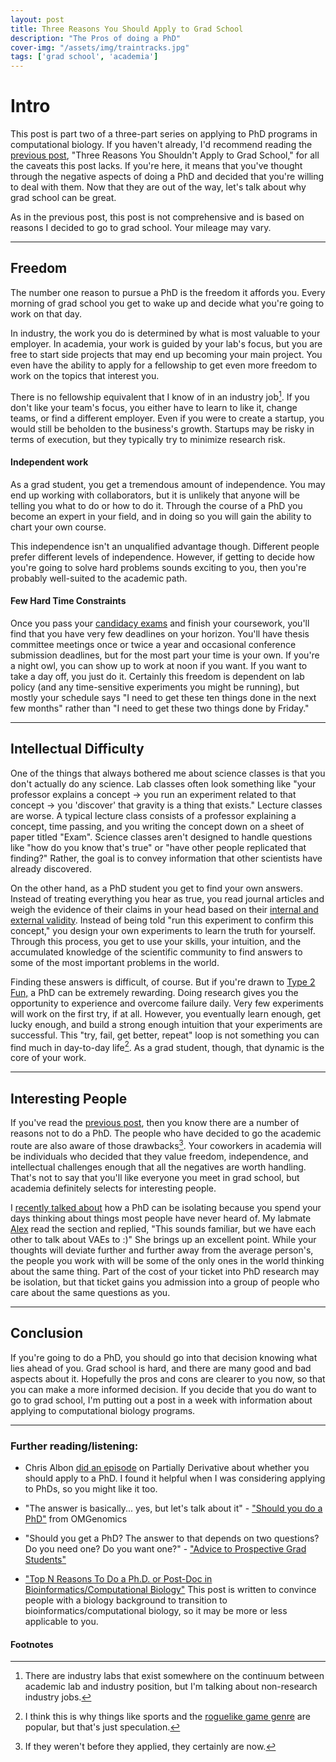 ```yaml
---
layout: post
title: Three Reasons You Should Apply to Grad School
description: "The Pros of doing a PhD"
cover-img: "/assets/img/traintracks.jpg"
tags: ['grad school', 'academia']
---
```


# Intro
This post is part two of a three-part series on applying to PhD programs in computational biology.
If you haven't already, I'd recommend reading the [previous post](/2021-06-07-should-not), "Three Reasons You Shouldn't Apply to Grad School," for all the caveats this post lacks.
If you're here, it means that you've thought through the negative aspects of doing a PhD and decided that you're willing to deal with them.
Now that they are out of the way, let's talk about why grad school can be great.

As in the previous post, this post is not comprehensive and is based on reasons I decided to go to grad school.
Your mileage may vary.

---

## Freedom
The number one reason to pursue a PhD is the freedom it affords you.
Every morning of grad school you get to wake up and decide what you're going to work on that day.

In industry, the work you do is determined by what is most valuable to your employer.
In academia, your work is guided by your lab's focus, but you are free to start side projects that may end up becoming your main project.
You even have the ability to apply for a fellowship to get even more freedom to work on the topics that interest you.

There is no fellowship equivalent that I know of in an industry job[^lab].
If you don't like your team's focus, you either have to learn to like it, change teams, or find a different employer.
Even if you were to create a startup, you would still be beholden to the business's growth.
Startups may be risky in terms of execution, but they typically try to minimize research risk.

#### Independent work
As a grad student, you get a tremendous amount of independence.
You may end up working with collaborators, but it is unlikely that anyone will be telling you what to do or how to do it.
Through the course of a PhD you become an expert in your field, and in doing so you will gain the ability to chart your own course.

This independence isn't an unqualified advantage though.
Different people prefer different levels of independence.
However, if getting to decide how you're going to solve hard problems sounds exciting to you, then you're probably well-suited to the academic path.

#### Few Hard Time Constraints
Once you pass your [candidacy exams](https://www.med.upenn.edu/gcb/candidacy-exam.html) and finish your coursework, you'll find that you have very few deadlines on your horizon.
You'll have thesis committee meetings once or twice a year and occasional conference submission deadlines, but for the most part your time is your own.
If you're a night owl, you can show up to work at noon if you want.
If you want to take a day off, you just do it.
Certainly this freedom is dependent on lab policy (and any time-sensitive experiments you might be running), but mostly your schedule says "I need to get these ten things done in the next few months" rather than "I need to get these two things done by Friday."

---

## Intellectual Difficulty
One of the things that always bothered me about science classes is that you don't actually do any science.
Lab classes often look something like "your professor explains a concept -> you run an experiment related to that concept -> you 'discover' that gravity is a thing that exists."
Lecture classes are worse.
A typical lecture class consists of a professor explaining a concept, time passing, and you writing the concept down on a sheet of paper titled "Exam".
Science classes aren't designed to handle questions like "how do you know that's true" or "have other people replicated that finding?"
Rather, the goal is to convey information that other scientists have already discovered.

On the other hand, as a PhD student you get to find your own answers.
Instead of treating everything you hear as true, you read journal articles and weigh the evidence of their claims in your head based on their [internal and external validity](https://www.ncbi.nlm.nih.gov/pmc/articles/PMC6188693/).
Instead of being told "run this experiment to confirm this concept," you design your own experiments to learn the truth for yourself.
Through this process, you get to use your skills, your intuition, and the accumulated knowledge of the scientific community to find answers to some of the most important problems in the world.

Finding these answers is difficult, of course.
But if you're drawn to [Type 2 Fun,](https://goeast.ems.com/three-types-of-fun/) a PhD can be extremely rewarding.
Doing research gives you the opportunity to experience and overcome failure daily.
Very few experiments will work on the first try, if at all.
However, you eventually learn enough, get lucky enough, and build a strong enough intuition that your experiments are successful.
This "try, fail, get better, repeat" loop is not something you can find much in day-to-day life[^fail].
As a grad student, though, that dynamic is the core of your work.

---

## Interesting People

If you've read the [previous post](/2021-06-07-should-not), then you know there are a number of reasons not to do a PhD.
The people who have decided to go the academic route are also aware of those drawbacks[^drawbacks].
Your coworkers in academia will be individuals who decided that they value freedom, independence, and intellectual challenges enough that all the negatives are worth handling.
That's not to say that you'll like everyone you meet in grad school, but academia definitely selects for interesting people.

I [recently talked about](/2021-06-07-should-not#isolation) how a PhD can be isolating because you spend your days thinking about things most people have never heard of.
My labmate [Alex](https://twitter.com/localee_compact) read the section and replied, "This sounds familiar, but we have each other to talk about VAEs to :)"
She brings up an excellent point.
While your thoughts will deviate further and further away from the average person's, the people you work with will be some of the only ones in the world thinking about the same thing.
Part of the cost of your ticket into PhD research may be isolation, but that ticket gains you admission into a group of people who care about the same questions as you.

---

## Conclusion

If you're going to do a PhD, you should go into that decision knowing what lies ahead of you.
Grad school is hard, and there are many good and bad aspects about it.
Hopefully the pros and cons are clearer to you now, so that you can make a more informed decision.
If you decide that you do want to go to grad school, I'm putting out a post in a week with information about applying to computational biology programs.

---

### Further reading/listening:
- Chris Albon [did an episode](http://partiallyderivative.com/podcast/2017/04/25/should-you-get-a-phd) on Partially Derivative about whether you should apply to a PhD.
I found it helpful when I was considering applying to PhDs, so you might like it too.

- "The answer is basically... yes, but let's talk about it" - ["Should you do a PhD"](https://www.youtube.com/watch?v=sMJP5uGdD6U) from OMGenomics

- "Should you get a PhD? The answer to that depends on two questions? Do you need one? Do you want one?" - ["Advice to Prospective Grad Students"](https://blog.vivekhaldar.com/post/25136762019/advice-to-prospective-grad-students)

- ["Top N Reasons To Do a Ph.D. or Post-Doc in Bioinformatics/Computational Biology"](https://caseybergman.wordpress.com/2012/07/31/top-n-reasons-to-do-a-ph-d-or-post-doc-in-bioinformaticscomputational-biology/)
This post is written to convince people with a biology background to transition to bioinformatics/computational biology, so it may be more or less applicable to you.



#### Footnotes
[^lab]: There are industry labs that exist somewhere on the continuum between academic lab and industry position, but I'm talking about non-research industry jobs. 
[^fail]: I think this is why things like sports and the [roguelike game genre](https://en.wikipedia.org/wiki/Roguelike) are popular, but that's just speculation.
[^drawbacks]: If they weren't before they applied, they certainly are now.
